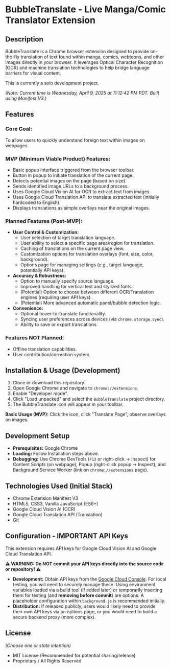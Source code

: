 # BubbleTranslate - Live Manga/Comic Translator Extension

## Description

BubbleTranslate is a Chrome browser extension designed to provide on-the-fly translation of text found within manga, comics, webtoons, and other images directly in your browser. It leverages Optical Character Recognition (OCR) and machine translation technologies to help bridge language barriers for visual content.

This is currently a solo development project.

_(Note: Current time is Wednesday, April 9, 2025 at 11:12:42 PM PDT. Built using Manifest V3.)_

## Features

### Core Goal:

To allow users to quickly understand foreign text within images on webpages.

### MVP (Minimum Viable Product) Features:

- Basic popup interface triggered from the browser toolbar.
- Button in popup to initiate translation of the current page.
- Detects potential images on the page (based on size).
- Sends identified image URLs to a background process.
- Uses Google Cloud Vision AI for OCR to extract text from images.
- Uses Google Cloud Translation API to translate extracted text (initially hardcoded to English).
- Displays translations as simple overlays near the original images.

### Planned Features (Post-MVP):

- **User Control & Customization:**
  - User selection of target translation language.
  - User ability to select a specific page area/region for translation.
  - Caching of translations on the current page view.
  - Customization options for translation overlays (font, size, color, background).
  - Options page for managing settings (e.g., target language, potentially API keys).
- **Accuracy & Robustness:**
  - Option to manually specify source language.
  - Improved handling for vertical text and stylized fonts.
  - (Potential) Option to choose between different OCR/Translation engines (requiring user API keys).
  - (Potential) More advanced automatic panel/bubble detection logic.
- **Convenience:**
  - Optional hover-to-translate functionality.
  - Syncing user preferences across devices (via `chrome.storage.sync`).
  - Ability to save or export translations.

### Features NOT Planned:

- Offline translation capabilities.
- User contribution/correction system.

## Installation & Usage (Development)

1.  Clone or download this repository.
2.  Open Google Chrome and navigate to `chrome://extensions`.
3.  Enable "Developer mode".
4.  Click "Load unpacked" and select the `BubbleTranslate` project directory.
5.  The BubbleTranslate icon will appear in your toolbar.

**Basic Usage (MVP):** Click the icon, click "Translate Page", observe overlays on images.

## Development Setup

- **Prerequisites:** Google Chrome
- **Loading:** Follow Installation steps above.
- **Debugging:** Use Chrome DevTools (`F12` or right-click -> Inspect) for Content Scripts (on webpage), Popup (right-click popup -> Inspect), and Background Service Worker (link on `chrome://extensions` page).

## Technologies Used (Initial Stack)

- Chrome Extension Manifest V3
- HTML5, CSS3, Vanilla JavaScript (ES6+)
- Google Cloud Vision AI (OCR)
- Google Cloud Translation API (Translation)
- Git

## Configuration - IMPORTANT API Keys

This extension requires API keys for Google Cloud Vision AI and Google Cloud Translation API.

**⚠️ WARNING: Do NOT commit your API keys directly into the source code or repository! ⚠️**

- **Development:** Obtain API keys from the [Google Cloud Console](https://console.cloud.google.com/). For local testing, you will need to securely manage these. Using environment variables loaded via a build tool (if added later) or temporarily inserting them for testing (and **removing before commit**) are options. A placeholder configuration within `background.js` is recommended initially.
- **Distribution:** If released publicly, users would likely need to provide their own API keys via an options page, or you would need to build a secure backend proxy (more complex).

## License

_(Choose one or state intention)_

- MIT License (Recommended for potential sharing/release)
- Proprietary / All Rights Reserved
